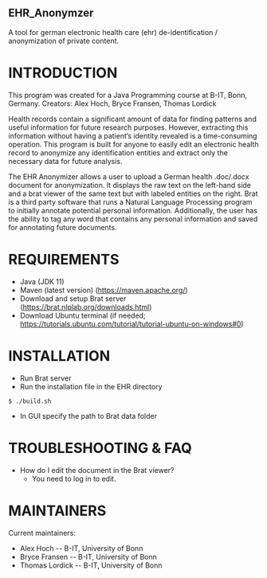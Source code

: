 ## EHR_Anonymzer
A tool for german electronic health care (ehr) de-identification / anonymization of private content.

# INTRODUCTION

This program was created for a Java Programming course at B-IT, Bonn, Germany. 
Creators: Alex Hoch, Bryce Fransen, Thomas Lordick

Health records contain a significant amount of data for finding patterns and useful information for future research purposes. However, extracting this information without having a patient’s identity revealed is a time-consuming operation. This program is built for anyone to easily edit an electronic health record to anonymize any identification entities and extract only the necessary data for future analysis.

The EHR Anonymizer allows a user to upload a German health .doc/.docx document for anonymization. It displays the raw text on the left-hand side and a brat viewer of the same text but with labeled entities on the right. Brat is a third party software that runs a Natural Language Processing program to initially annotate potential personal information. Additionally, the user has the ability to tag any word that contains any personal information and saved for annotating future documents.


# REQUIREMENTS

- Java (JDK 11)
- Maven (latest version) (https://maven.apache.org/)
- Download and setup Brat server (https://brat.nlplab.org/downloads.html)
- Download Ubuntu terminal (if needed; https://tutorials.ubuntu.com/tutorial/tutorial-ubuntu-on-windows#0) 


# INSTALLATION

- Run Brat server
- Run the installation file in the EHR directory
```shell
$ ./build.sh
```
- In GUI specify the path to Brat data folder


# TROUBLESHOOTING & FAQ

- How do I edit the document in the Brat viewer?
  - You need to log in to edit.


# MAINTAINERS

Current maintainers:
- Alex Hoch   --   B-IT, University of Bonn
- Bryce Fransen  --  B-IT, University of Bonn
- Thomas Lordick  --  B-IT, University of Bonn

